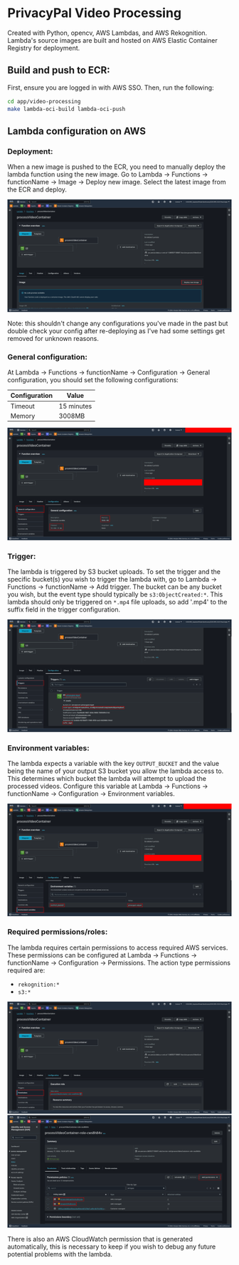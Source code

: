# PrivacyPal Video Processing

Created with Python, opencv, AWS Lambdas, and AWS Rekognition. Lambda's source images are built and hosted on AWS Elastic Container Registry for deployment.

## Build and push to ECR:
First, ensure you are logged in with AWS SSO. Then, run the following:
```bash
cd app/video-processing
make lambda-oci-build lambda-oci-push
```

## Lambda configuration on AWS

### Deployment:
When a new image is pushed to the ECR, you need to manually deploy the lambda function using the new image. Go to Lambda -> Functions -> functionName -> Image -> Deploy new image. Select the latest image from the ECR and deploy.

![Lambda Deploy Page](./images/lambda_deploy.png)

Note: this shouldn't change any configurations you've made in the past but double check your config after re-deploying as I've had some settings get removed for unknown reasons.

### General configuration:
At Lambda -> Functions -> functionName -> Configuration -> General configuration, you should set the following configurations:

|Configuration|Value|
|--|--|
|Timeout|15 minutes|
|Memory|3008MB|

![Lambda General Configuration](./images/lambda_general_config.png)

### Trigger:
The lambda is triggered by S3 bucket uploads. To set the trigger and the specific bucket(s) you wish to trigger the lambda with, go to Lambda -> Functions -> functionName -> Add trigger. The bucket can be any bucket you wish, but the event type should typically be `s3:ObjectCreated:*`. This lambda should only be triggered on `*.mp4` file uploads, so add '.mp4' to the suffix field in the trigger configuration.

![Lambda Trigger Configuration](./images/lambda_trigger_config.png)

### Environment variables:
The lambda expects a variable with the key `OUTPUT_BUCKET` and the value being the name of your output S3 bucket you allow the lambda access to. This determines which bucket the lambda will attempt to upload the processed videos. Configure this variable at Lambda -> Functions -> functionName -> Configuration -> Environment variables.

![Lambda Environment Variable Configuration](./images/lambda_env_variable_config.png)

### Required permissions/roles:
The lambda requires certain permissions to access required AWS services. These permissions can be configured at Lambda -> Functions -> functionName -> Configuration -> Permissions. The action type permissions required are:
 - `rekognition:*`
 - `s3:*`

![Lambda Role Page](./images/lambda_role_page.png)
![Lambda Role Configuration](./images/lambda_role_config.png)

There is also an AWS CloudWatch permission that is generated automatically, this is necessary to keep if you wish to debug any future potential problems with the lambda.
